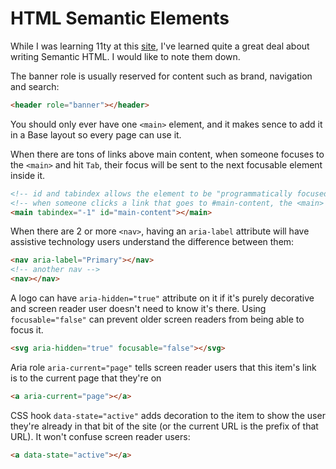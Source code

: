 # HTML Semantic Elements

<!-- tl;dr starts -->

While I was learning 11ty at this [site](https://learn-eleventy.pages.dev), I've learned quite a great deal about writing Semantic HTML. I would like to note them down.

<!-- tl;dr ends -->

The banner role is usually reserved for content such as brand, navigation and search:

```html
<header role="banner"></header>
```

You should only ever have one `<main>` element, and it makes sence to add it in a Base layout so every page can use it.

When there are tons of links above main content, when someone focuses to the `<main>` and hit `Tab`, their focus will be sent to the next focusable element inside it.

```html
<!-- id and tabindex allows the element to be "programmatically focused" -->
<!-- when someone clicks a link that goes to #main-content, the <main> element will be focused -->
<main tabindex="-1" id="main-content"></main>
```

When there are 2 or more `<nav>`, having an `aria-label` attribute will have assistive technology users understand the difference between them:

```html
<nav aria-label="Primary"></nav>
<!-- another nav -->
<nav></nav>
```

A logo can have `aria-hidden="true"` attribute on it if it's purely decorative and screen reader user doesn't need to know it's there. Using `focusable="false"` can prevent older screen readers from being able to focus it.

```html
<svg aria-hidden="true" focusable="false"></svg>
```

Aria role `aria-current="page"` tells screen reader users that this item's link is to the current page that they're on

```html
<a aria-current="page"></a>
```

CSS hook `data-state="active"` adds decoration to the item to show the user they're already in that bit of the site (or the current URL is the prefix of that URL). It won't confuse screen reader users:

```html
<a data-state="active"></a>
```
